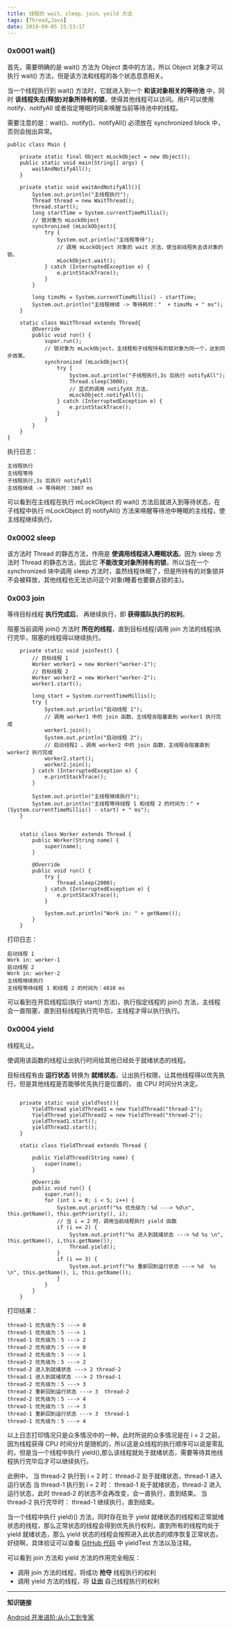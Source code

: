 ```yaml
---
title: 线程的 wait、sleep、join、yeild 方法
tags: [Thread,Java]
date: 2019-09-05 15:53:17
---
```


### 0x0001 wait()

首先，需要明确的是 wait() 方法为 Object 类中的方法，所以 Object 对象才可以执行 wait() 方法，但是该方法和线程的各个状态息息相关。

当一个线程执行到 wait() 方法时，它就进入到一个 **和该对象相关的等待池** 中，同时 **该线程失去(释放)对象所持有的锁**，使得其他线程可以访问。用户可以使用 notify、notifyAll 或者指定睡眠时间来唤醒当前等待池中的线程。

需要注意的是：wait()、notify()、notifyAll() 必须放在 synchronized block 中，否则会抛出异常。

<!-- more -->

```
public class Main {
    
    private static final Object mLockObject = new Object();
    public static void main(String[] args) {
        waitAndNotifyAll();
    }

    private static void waitAndNotifyAll(){
        System.out.println("主线程执行");
        Thread thread = new WaitThread();
        thread.start();
        long startTime = System.currentTimeMillis();
        // 锁对象为 mLockObject
        synchronized (mLockObject){
            try {
                System.out.println("主线程等待");
                // 调用 mLockObject 对象的 wait 方法，使当前线程失去该对象的锁。
                mLockObject.wait();
            } catch (InterruptedException e) {
                e.printStackTrace();
            }
        }

        long timsMs = System.currentTimeMillis() - startTime;
        System.out.println("主线程继续 -> 等待耗时："  + timsMs + " ms");
    }

    static class WaitThread extends Thread{
        @Override
        public void run() {
            super.run();
            // 锁对象为 mLockObject，主线程和子线程持有的锁对象为同一个，达到同步效果。
            synchronized (mLockObject){
                try {
                    System.out.println("子线程执行,3s 后执行 notifyAll");
                    Thread.sleep(3000);
                    // 显式的调用 notifyXX 方法，
                    mLockObject.notifyAll();
                } catch (InterruptedException e) {
                    e.printStackTrace();
                }
            }
        }
    }
}
```
执行日志：

```
主线程执行
主线程等待
子线程执行,3s 后执行 notifyAll
主线程继续 -> 等待耗时：3007 ms
```

可以看到在主线程在执行 mLockObject 的 wait() 方法后就进入到等待状态，在子线程中执行 mLockObject 的 notifyAll() 方法来唤醒等待池中睡眠的主线程，使主线程继续执行。


### 0x0002 sleep


该方法时 Thread 的静态方法，作用是 **使调用线程进入睡眠状态**。因为 sleep 方法时 Thread 的静态方法，因此它 **不能改变对象所持有的锁**，所以当在一个 synchronized 块中调用 sleep 方法时，虽然线程休眠了，但是所持有的对象锁并不会被释放，其他线程也无法访问这个对象(睡着也要霸占锁的主)。



### 0x003 join

等待目标线程 **执行完成后**， 再继续执行，即 **获得插队执行的权利**。

阻塞当前调用 join() 方法时 **所在的线程**，直到目标线程(调用 join 方法的线程)执行完毕，阻塞的线程得以继续执行。


```
    private static void joinTest() {
        // 目标线程 1
        Worker worker1 = new Worker("worker-1");
        // 目标线程 2
        Worker worker2 = new Worker("worker-2");
        worker1.start();

        long start = System.currentTimeMillis();
        try {
            System.out.println("启动线程 1");
            // 调用 worker1 中的 join 函数，主线程会阻塞直到 worker1 执行完成
            worker1.join();
            System.out.println("启动线程 2");
            // 启动线程2 ，调用 worker2 中的 join 函数，主线程会阻塞直到 worker2 执行完成
            worker2.start();
            worker2.join();
        } catch (InterruptedException e) {
            e.printStackTrace();
        }

        System.out.println("主线程继续执行");
        System.out.println("主线程等待线程 1 和线程 2 的时间为：" + (System.currentTimeMillis() - start) + " ms");
    }


    static class Worker extends Thread {
        public Worker(String name) {
            super(name);
        }

        @Override
        public void run() {
            try {
                Thread.sleep(2000);
            } catch (InterruptedException e) {
                e.printStackTrace();
            }

            System.out.println("Work in: " + getName());
        }
    }

```

打印日志：

```
启动线程 1
Work in: worker-1
启动线程 2
Work in: worker-2
主线程继续执行
主线程等待线程 1 和线程 2 的时间为：4010 ms
```

可以看到在开启线程后(执行 start() 方法)，执行指定线程的 join() 方法，主线程会一直阻塞，直到目标线程执行完毕后，主线程才得以执行执行。

### 0x0004 yield


线程礼让。

使调用该函数的线程让出执行时间给其他已经处于就绪状态的线程。

目标线程有由 **运行状态** 转换为 **就绪状态**，让出执行权限，让其他线程得以优先执行，但是其他线程是否能够优先执行是位置的， 由 CPU 时间分片决定。


```

    private static void yieldTest(){
        YieldThread yieldThread1 = new YieldThread("thread-1");
        YieldThread yieldThread2 = new YieldThread("thread-2");
        yieldThread1.start();
        yieldThread2.start();
    }

    static class YieldThread extends Thread {
        
        public YieldThread(String name) {
            super(name);
        }

        @Override
        public void run() {
            super.run();
            for (int i = 0; i < 5; i++) {
                System.out.printf("%s 优先级为：%d ---> %d\n", this.getName(), this.getPriority(), i);
                // 当 i = 2 时，调用当前线程执行 yield 函数
                if (i == 2) {
                    System.out.printf("%s 进入到就绪状态 ---> %d %s \n", this.getName(), i,this.getName());
                    Thread.yield();
                }
                if (i == 3) {
                    System.out.printf("%s 重新回到运行状态 ---> %d  %s \n", this.getName(), i, this.getName());
                }
            }
        }
    }

```

打印结果：

```
thread-1 优先级为：5 ---> 0
thread-1 优先级为：5 ---> 1
thread-1 优先级为：5 ---> 2
thread-2 优先级为：5 ---> 0
thread-2 优先级为：5 ---> 1
thread-2 优先级为：5 ---> 2
thread-2 进入到就绪状态 ---> 2 thread-2 
thread-1 进入到就绪状态 ---> 2 thread-1 
thread-2 优先级为：5 ---> 3
thread-2 重新回到运行状态 ---> 3  thread-2 
thread-2 优先级为：5 ---> 4
thread-1 优先级为：5 ---> 3
thread-1 重新回到运行状态 ---> 3  thread-1 
thread-1 优先级为：5 ---> 4
```

以上日志打印情况只是众多情况中的一种，此时所说的众多情况是在 i = 2 之前，因为线程获得 CPU 时间分片是随机的，所以这是众线程的执行顺序可以说是零乱的，但是当一个线程中执行 yield(),那么该线程就处于就绪状态，需要等待其他线程执行完毕后才可以继续执行。

此例中，
当 thread-2 执行到 i = 2 时：
    thread-2 处于就绪状态，thread-1 进入运行状态
当 thread-1 执行到 i = 2 时：
    thread-1 处于就绪状态，thread-2 进入运行状态，此时 thread-2 的状态不会再改变，会一直执行，直到结束。
当 thread-2 执行完毕时：
    thread-1 继续执行，直到结束。

当一个线程中执行 yield)() 方法，同时存在处于 yield  就绪状态的线程和正常就绪状态的线程，那么正常状态的线程会得到优先执行权利，直到所有的线程均处于 yield 就绪状态，那么 yield 状态的线程会按照进入此状态的顺序恢复正常状态，好绕啊，具体验证可以查看 [GitHub 代码](https://github.com/leeGYPlus/JavaCode/blob/master/src/thread/methods/Main.java) 中 yieldTest 方法以及注释。


可以看到 join 方法和 yield 方法的作用完全相反：

* 调用 join 方法的线程，将成功 **抢夺** 线程执行的权利
* 调用 yield 方法的线程，将 **让出** 自己线程执行的权利

---- 

**知识链接**

[Android 开发进阶:从小工到专家](https://book.douban.com/subject/26744163/)